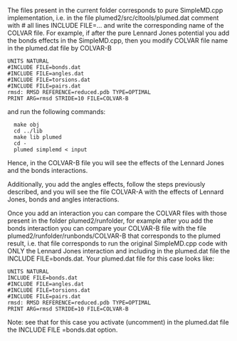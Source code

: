 The files present in the current folder corresponds to pure SimpleMD.cpp implementation, i.e. in the file plumed2/src/cltools/plumed.dat comment with # all lines INCLUDE FILE=... and write the corresponding name of the COLVAR file. For example, if after the pure Lennard Jones potential you add the bonds effects in the SimpleMD.cpp, then you modify COLVAR file name in the plumed.dat file by COLVAR-B 

```
UNITS NATURAL
#INCLUDE FILE=bonds.dat
#INCLUDE FILE=angles.dat
#INCLUDE FILE=torsions.dat
#INCLUDE FILE=pairs.dat
rmsd: RMSD REFERENCE=reduced.pdb TYPE=OPTIMAL
PRINT ARG=rmsd STRIDE=10 FILE=COLVAR-B

```

and run the following commands:

```
  make obj
  cd ../lib
  make lib plumed
  cd -
  plumed simplemd < input
```

Hence, in the COLVAR-B file you will see the effects of the Lennard Jones and the bonds interactions.

Additionally, you add the angles effects, follow the steps previously described, and you will see the file COLVAR-A with the effects of Lennard Jones, bonds and angles interactions. 

Once you add an interaction you can compare the COLVAR files with those present in the folder plumed2/runfolder, for example after you add the bonds interaction you can compare your COLVAR-B file with the file plumed2/runfolder/runbonds/COLVAR-B that corresponds to the plumed result, i.e. that file corresponds to run the original SimpleMD.cpp code with ONLY the Lennard Jones interaction and including in the plumed.dat file the INCLUDE FILE=bonds.dat. Your plumed.dat file for this case looks like:

``` 
UNITS NATURAL
INCLUDE FILE=bonds.dat
#INCLUDE FILE=angles.dat
#INCLUDE FILE=torsions.dat
#INCLUDE FILE=pairs.dat
rmsd: RMSD REFERENCE=reduced.pdb TYPE=OPTIMAL
PRINT ARG=rmsd STRIDE=10 FILE=COLVAR-B

```

Note: see that for this case you activate (uncomment) in the plumed.dat file the INCLUDE FILE =bonds.dat option.
